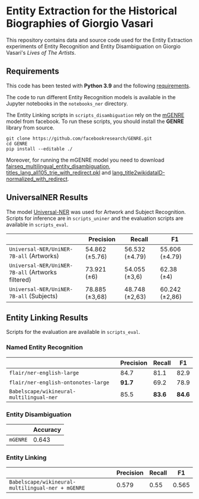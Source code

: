 # Entity Extraction for the Historical Biographies of Giorgio Vasari

This repository contains data and source code used for the Entity Extraction experiments of Entity Recognition and Entity Disambiguation on Giorgio Vasari's *Lives of The Artists*.

## Requirements

This code has been tested with **Python 3.9** and the following [requirements](requirements.txt).

The code to run different Entity Recognition models is available in the Jupyter notebooks in the `notebooks_ner` directory.

The Entity Linking scripts in `scripts_disambiguation` rely on the [mGENRE](https://github.com/facebookresearch/GENRE) model from facebook. To run these scripts, you should install the **GENRE** library from source.

```
git clone https://github.com/facebookresearch/GENRE.git 
cd GENRE
pip install --editable ./
```

Moreover, for running the mGENRE model you need to download [fairseq_multilingual_entity_disambiguation](https://dl.fbaipublicfiles.com/GENRE/fairseq_multilingual_entity_disambiguation.tar.gz), [titles_lang_all105_trie_with_redirect.pkl](http://dl.fbaipublicfiles.com/GENRE/titles_lang_all105_trie_with_redirect.pkl) and [lang_title2wikidataID-normalized_with_redirect](https://dl.fbaipublicfiles.com/GENRE/lang_title2wikidataID-normalized_with_redirect.pkl).

## UniversalNER Results 

The model [Universal-NER](https://github.com/universal-ner/universal-ner) was used for Artwork and Subject Recognition. Scripts for inference are in `scripts_uniner` and the evaluation scripts are available in `scripts_eval`. 

|                 | Precision | Recall | F1 |
| --------------- | --------- | ------ | ----- |
| `Universal-NER/UniNER-7B-all` (Artworks)| 54.862 (±5.76)  | 56.532 (±4.79)  | 55.606 (±4.79) |
| `Universal-NER/UniNER-7B-all` (Artworks filtered) | 73.921 (±6)     | 54.055 (±3,6)  | 62.38 (±4) |
| `Universal-NER/UniNER-7B-all` (Subjects) | 78.885 (±3,68)     | 48.748 (±2,63)  | 60.242 (±2,86) |


## Entity Linking Results 

Scripts for the evaluation are available in `scripts_eval`. 

### Named Entity Recognition

|                 | Precision | Recall | F1 |
| --------------- | --------- | ------ | ----- |
| `flair/ner-english-large` | 84.7     | 81.1  | 82.9 |
| `flair/ner-english-ontonotes-large` | **91.7**     | 69.2  | 78.9 |
| `Babelscape/wikineural-multilingual-ner` | 85.5     | **83.6**  | **84.6** |


### Entity Disambiguation

|          | Accuracy | 
| -------- | -------- | 
| `mGENRE` | 0.643    | 


### Entity Linking 

|                                                   | Precision | Recall | F1 |
| ------------------------------------------------- | --------- | ----- | ----- |
| `Babelscape/wikineural-multilingual-ner + mGENRE` | 0.579     | 0.55  | 0.565 |